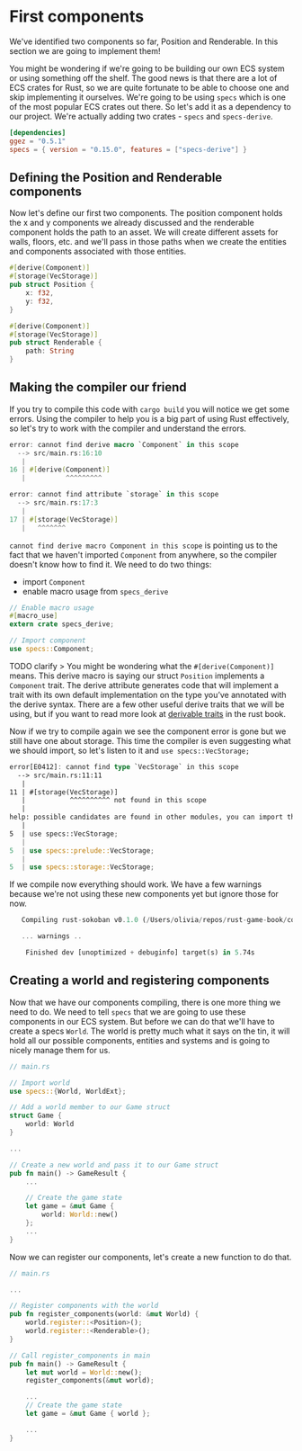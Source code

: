 # First components

We've identified two components so far, Position and Renderable. In this section we are going to implement them!

You might be wondering if we're going to be building our own ECS system or using something off the shelf. The good news is that there are a lot of ECS crates for Rust, so we are quite fortunate to be able to choose one and skip implementing it ourselves. We're going to be using `specs` which is one of the most popular ECS crates out there. So let's add it as a dependency to our project. We're actually adding two crates - `specs` and `specs-derive`.

```toml
[dependencies]
ggez = "0.5.1"
specs = { version = "0.15.0", features = ["specs-derive"] }
```

## Defining the Position and Renderable components
Now let's define our first two components. The position component holds the x and y components we already discussed and the renderable component holds the path to an asset. We will create different assets for walls, floors, etc. and we'll pass in those paths when we create the entities and components associated with those entities.

```rust
#[derive(Component)]
#[storage(VecStorage)]
pub struct Position {
    x: f32,
    y: f32,
}

#[derive(Component)]
#[storage(VecStorage)]
pub struct Renderable {
    path: String
}
```

## Making the compiler our friend 
If you try to compile this code with `cargo build` you will notice we get some errors. Using the compiler to help you is a big part of using Rust effectively, so let's try to work with the compiler and understand the errors.

```rust 
error: cannot find derive macro `Component` in this scope
  --> src/main.rs:16:10
   |
16 | #[derive(Component)]
   |          ^^^^^^^^^

error: cannot find attribute `storage` in this scope
  --> src/main.rs:17:3
   |
17 | #[storage(VecStorage)]
   |   ^^^^^^^
```

`cannot find derive macro Component in this scope` is pointing us to the fact that we haven't imported `Component` from anywhere, so the compiler doesn't know how to find it. We need to do two things:
* import `Component` 
* enable macro usage from `specs_derive`

```rust
// Enable macro usage
#[macro_use]
extern crate specs_derive;

// Import component
use specs::Component;
```

TODO clarify >
You might be wondering what the `#[derive(Component)]` means. This derive macro is saying our struct `Position` implements a `Component` trait. The derive attribute generates code that will implement a trait with its own default implementation on the type you’ve annotated with the derive syntax. There are a few other useful derive traits that we will be using, but if you want to read more look at [derivable traits](https://doc.rust-lang.org/book/appendix-03-derivable-traits.html) in the rust book.

Now if we try to compile again we see the component error is gone but we still have one about storage. This time the compiler is even suggesting what we should import, so let's listen to it and `use specs::VecStorage;`

```rust
error[E0412]: cannot find type `VecStorage` in this scope
  --> src/main.rs:11:11
   |
11 | #[storage(VecStorage)]
   |           ^^^^^^^^^^ not found in this scope
   |
help: possible candidates are found in other modules, you can import them into scope
   |
5  | use specs::VecStorage;
   |
5  | use specs::prelude::VecStorage;
   |
5  | use specs::storage::VecStorage;
```

If we compile now everything should work. We have a few warnings because we're not using these new components yet but ignore those for now. 

```rust
   Compiling rust-sokoban v0.1.0 (/Users/olivia/repos/rust-game-book/code/rust-sokoban-02)

   ... warnings ..

    Finished dev [unoptimized + debuginfo] target(s) in 5.74s
```

## Creating a world and registering components
Now that we have our components compiling, there is one more thing we need to do. We need to tell `specs` that we are going to use these components in our ECS system. But before we can do that we'll have to create a specs `World`. The world is pretty much what it says on the tin, it will hold all our possible components, entities and systems and is going to nicely manage them for us. 

```rust
// main.rs

// Import world
use specs::{World, WorldExt};

// Add a world member to our Game struct
struct Game {
    world: World
}

...

// Create a new world and pass it to our Game struct
pub fn main() -> GameResult {
    ...

    // Create the game state
    let game = &mut Game {
        world: World::new()
    };
    ...
}
```

Now we can register our components, let's create a new function to do that.

```rust
// main.rs

...

// Register components with the world
pub fn register_components(world: &mut World) {
    world.register::<Position>();
    world.register::<Renderable>();
}

// Call register_components in main
pub fn main() -> GameResult {
    let mut world = World::new();
    register_components(&mut world);

    ...
    // Create the game state
    let game = &mut Game { world };

    ...
}

```








